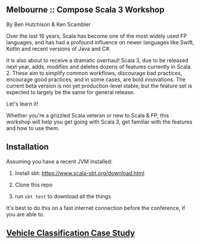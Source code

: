 ## Melbourne :: Compose Scala 3 Workshop
By Ben Hutchison & Ken Scambler

Over the last 16 years, Scala has become one of the most widely used FP languages, and has had a profound influence on newer languages like Swift, Kotlin and recent versions of Java and C#.

It is also about to receive a dramatic overhaul! Scala 3, due to be released next year, adds, modifies and deletes dozens of features currently in Scala 2. These aim to simplify common workflows, discourage bad practices, encourage good practices, and in some cases, are bold innovations. The current beta version is not yet production-level stable, but the feature set is expected to largely be the same for general release.

Let's learn it!

Whether you're a grizzled Scala veteran or new to Scala & FP, this workshop will help you get going with Scala 3, get familiar with the features and how to use them.

## Installation

Assuming you have a recent JVM installed:

1. Install sbt: https://www.scala-sbt.org/download.html

2. Clone this repo

3. run `sbt test` to download all the things

It's best to do this on a fast internet connection before the conference, if you are able to. 

## [Vehicle Classification Case Study](VehicleCategories.md)